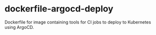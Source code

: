 # dockerfile-argocd-deploy
Dockerfile for image containing tools for CI jobs to deploy to Kubernetes using ArgoCD.
